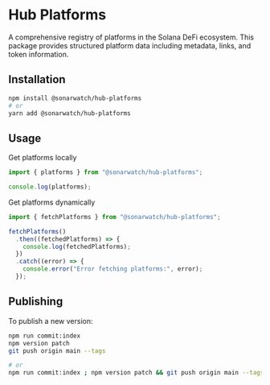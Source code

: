 # Hub Platforms

A comprehensive registry of platforms in the Solana DeFi ecosystem. This package provides structured platform data including metadata, links, and token information.

## Installation

```bash
npm install @sonarwatch/hub-platforms
# or
yarn add @sonarwatch/hub-platforms
```

## Usage

Get platforms locally

```typescript
import { platforms } from "@sonarwatch/hub-platforms";

console.log(platforms);
```

Get platforms dynamically

```typescript
import { fetchPlatforms } from "@sonarwatch/hub-platforms";

fetchPlatforms()
  .then((fetchedPlatforms) => {
    console.log(fetchedPlatforms);
  })
  .catch((error) => {
    console.error("Error fetching platforms:", error);
  });
```

## Publishing

To publish a new version:

```bash
npm run commit:index
npm version patch
git push origin main --tags

# or
npm run commit:index ; npm version patch && git push origin main --tags
```
